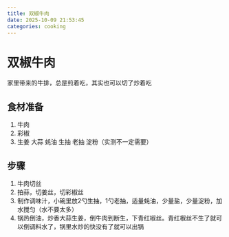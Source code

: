 ```yaml
---
title: 双椒牛肉
date: 2025-10-09 21:53:45
categories: cooking
---
```


# 双椒牛肉

家里带来的牛排，总是煎着吃，其实也可以切了炒着吃

## 食材准备

1. 牛肉
2. 彩椒
3. 生姜 大蒜 蚝油 生抽 老抽 淀粉（实测不一定需要）

## 步骤

1. 牛肉切丝
2. 拍蒜，切姜丝，切彩椒丝
3. 制作调味汁，小碗里放2勺生抽，1勺老抽，适量蚝油，少量盐，少量淀粉，加水搅匀（水不要太多）
4. 锅热倒油，炒香大蒜生姜，倒牛肉到断生，下青红椒丝。青红椒丝不生了就可以倒调料水了，锅里水炒的快没有了就可以出锅

